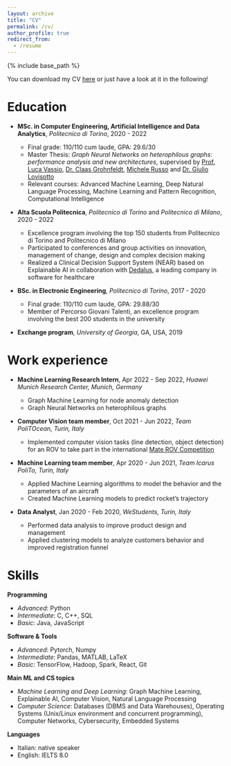 ```yaml
---
layout: archive
title: "CV"
permalink: /cv/
author_profile: true
redirect_from:
  - /resume
---
```


{% include base_path %}


You can download my CV <a href="../files/Resume.pdf" target="_blank">here</a> or just have a look at it in the following!

Education
======
* **MSc. in Computer Engineering, Artificial Intelligence and Data Analytics**, *Politecnico di Torino*, 2020 - 2022  
  * Final grade: 110/110 cum laude, GPA: 29.6/30
  * Master Thesis: *Graph Neural Networks on heterophilous graphs: performance analysis and new architectures*, supervised by [Prof. Luca Vassio](https://www.telematica.polito.it/member/luca-vassio/), [Dr. Claas Grohnfeldt](https://scholar.google.de/citations?user=wcbFVEQAAAAJ&hl=en), [Michele Russo](https://scholar.google.com/citations?user=5_C0fiQAAAAJ&hl=it) and [Dr. Giulio Lovisotto](https://giuliolovisotto.github.io/)
  * Relevant courses: Advanced Machine Learning, Deep Natural Language Processing, Machine Learning and Pattern Recognition, Computational Intelligence

* **Alta Scuola Politecnica**, *Politecnico di Torino* and *Politecnico di Milano*, 2020 - 2022  
  * Excellence program involving the top 150 students from Politecnico di Torino and Politecnico di Milano
  * Participated to conferences and group activities on innovation, management of change, design
and complex decision making
  * Realized a Clinical Decision Support System (NEAR) based on Explainable AI in collaboration with [Dedalus](https://www.dedalus.com/global/en/), a leading company in software for healthcare

* **BSc. in Electronic Engineering**, *Politecnico di Torino*, 2017 - 2020 
  * Final grade: 110/110 cum laude, GPA: 29.88/30
  * Member of Percorso Giovani Talenti, an excellence program involving the best 200 students in the university

* **Exchange program**, *University of Georgia*, GA, USA, 2019 

Work experience
======
* **Machine Learning Research Intern**, Apr 2022 - Sep 2022, *Huawei Munich Research Center, Munich, Germany*
  * Graph Machine Learning for node anomaly detection
  * Graph Neural Networks on heterophilous graphs

* **Computer Vision team member**, Oct 2021 - Jun 2022, *Team PoliTOcean, Turin, Italy*    
  * Implemented computer vision tasks (line detection, object detection) for an ROV to take part in the international [Mate ROV Competition](https://materovcompetition.org/)

* **Machine Learning team member**, Apr 2020 - Jun 2021, *Team Icarus PoliTo, Turin, Italy*    
  * Applied Machine Learning algorithms to model the behavior and the parameters of an aircraft
  * Created Machine Learning models to predict rocket’s trajectory

* **Data Analyst**, Jan 2020 - Feb 2020, *WeStudents, Turin, Italy*    
  * Performed data analysis to improve product design and management
  * Applied clustering models to analyze customers behavior and improved registration funnel

  
Skills
======

**Programming**
* *Advanced*: Python
* *Intermediate*: C, C++, SQL
* *Basic*: Java, JavaScript

**Software & Tools**
* *Advanced*: Pytorch, Numpy
* *Intermediate*: Pandas, MATLAB, LaTeX
* *Basic*: TensorFlow, Hadoop, Spark, React, Git


**Main ML and CS topics**
* *Machine Learning and Deep Learning*: Graph Machine Learning, Explainable AI, Computer Vision, Natural Language Processing
* *Computer Science*: Databases (DBMS and Data Warehouses), Operating Systems (Unix/Linux environment and concurrent programming), Computer Networks, Cybersecurity, Embedded Systems

**Languages**
* Italian: native speaker
* English: IELTS 8.0
